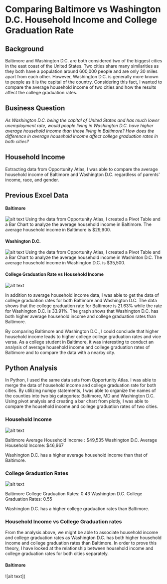 # Comparing Baltimore vs Washington D.C. Household Income and College Graduation Rate

## Background
Baltimore and Washington D.C. are both considered two of the biggest cities in the east coast of the United States. Two cities share many similarities as they both have a population around 600,000 people and are only 30 miles apart from each other. However, Washington D.C. is generally more known to people as it is the capital of the country. Considering this fact, I wanted to compare the average household income of two cities and how the results affect the college graduation rates. 
## Business Question
_As Washington D.C. being the capital of United States and has much lower unemployment rate, would people living in Washington D.C. have higher average household income than those living in Baltimore? How does the difference in average household income affect college graduation rates in both cities?_
## Household Income
Extracting data from Opportunity Atlas, I was able to compare the average household income of Baltimore and Washington D.C. regardless of parents' income, race, and gender.

## Previous Excel Data

#### Baltimore
![alt text](https://github.com/justinjiholee/baltimore-washingtondc-household-data/blob/main/Baltimore%20Average%20Household%20Income%20Graph.png)
Using the data from Opportunity Atlas, I created a Pivot Table and a Bar Chart to analyze the average household income in Baltimore. The average household income in Baltimore is $29,900.
#### Washington D.C.
![alt text](https://github.com/justinjiholee/baltimore-washingtondc-household-data/blob/main/Washington%20D.C.%20Average%20Household%20Income%20Graph.png)
Using the data from Opportunity Atlas, I created a Pivot Table and a Bar Chart to analyze the average household income in Washinton D.C. The average household income in Washington D.C. is $35,500.
#### College Graduation Rate vs Household Income
![alt text](https://github.com/justinjiholee/baltimore-washingtondc-household-data/blob/main/College%20Graduation%20Rate%20Graph.png)

In addition to average household income data, I was able to get the data of college graduation rates for both Baltimore and Washington D.C. The data shows that the college graduation rate for Baltimore is 21.63% while the rate for Washington D.C. is 33.91%. The graph shows that Washington D.C. has both higher average household income and college graduation rates than Baltimore. 

By comparing Baltimore and Washington D.C., I could conclude that higher household income leads to higher college college graduation rates and vice versa. As a college student in Baltimore, it was interesting to conduct an analysis of average household income and college graduation rates of Baltimore and to compare the data with a nearby city.  

## Python Analysis

In Python, I used the same data sets from Opportunity Atlas. I was able to merge the data of household income and college graduation rate for both cities. By utilizing numpy statements, I was able to organize the names of the counties into two big categories: Baltimore, MD and Washington D.C. Using pivot analysis and creating a bar chart from plotly, I was able to compare the household income and college graduation rates of two cities.

### Household Income
![alt text](https://github.com/justinjiholee/baltimore-washingtondc-household-data/blob/main/bal_was_inc.png)

Baltimore Average Household Income : $49,535
Washington D.C. Average Household Income: $46,967

Washington D.C. has a higher average household income than that of Baltimore. 

### College Graduation Rates
![alt text](https://github.com/justinjiholee/baltimore-washingtondc-household-data/blob/main/bal_was_college_grad.png)

Baltimore College Graduation Rates: 0.43
Washington D.C. College Graduation Rates: 0.55

Washington D.C. has a higher college graduation rates than Baltimore. 

### Household Income vs College Graduation rates

From the analysis above, we might be able to associate household income and college graduation rates as Washington D.C. has both higher household income and college graduation rates than Baltimore. In order to prove this theory, I have looked at the relationship between household income and college graduation rates for both cities separately. 

#### Baltimore
![alt text](


